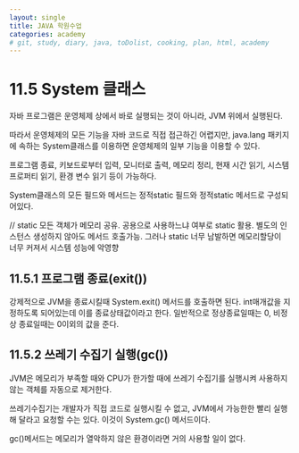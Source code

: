 ```yaml
---
layout: single
title: JAVA 학원수업
categories: academy
# git, study, diary, java, toDolist, cooking, plan, html, academy
---
```


# 11.5 System 클래스

자바 프로그램은 운영체제 상에서 바로 실행되는 것이 아니라, JVM 위에서 실행된다. 

따라서 운영체제의 모든 기능을 자바 코드로 직접 접근하긴 어렵지만, java.lang 패키지에 속하는 System클래스를 이용하면 운영체제의 일부 기능을 이용할 수 있다.

프로그램 종료, 키보드로부터 입력, 모니터로 출력, 메모리 정리, 현재 시간 읽기, 시스템 프로퍼티 읽기, 환경 변수 읽기 등이 가능하다.

System클래스의 모든 필드와 메서드는 정적static 필드와 정적static 메서드로 구성되어있다.

// static 모든 객체가 메모리 공유. 공용으로 사용하느냐 여부로 static 활용. 별도의 인스턴스 생성하지 않아도 메서드 호출가능.
그러나 static 너무 남발하면 메모리할당이 너무 커져서 시스템 성능에 악영향

## 11.5.1 프로그램 종료(exit())

강제적으로 JVM을 종료시킬때 System.exit() 메서드를 호출하면 된다.
int매개값을 지정하도록 되어있는데 이를 종료상태값이라고 한다.
일반적으로 정상종료일때는 0, 비정상 종료일때는 0이외의 값을 준다.

## 11.5.2 쓰레기 수집기 실행(gc())

JVM은 메모리가 부족할 때와 CPU가 한가할 때에 쓰레기 수집기를 실행시켜 사용하지 않는 객체를 자동으로 제거한다.

쓰레기수집기는 개발자가 직접 코드로 실행시킬 수 없고, JVM에서 가능한한 빨리 실행해 달라고 요청할 수는 있다. 이것이 System.gc() 메서드이다.

gc()메서드는 메모리가 열악하지 않은 환경이라면 거의 사용할 일이 없다.